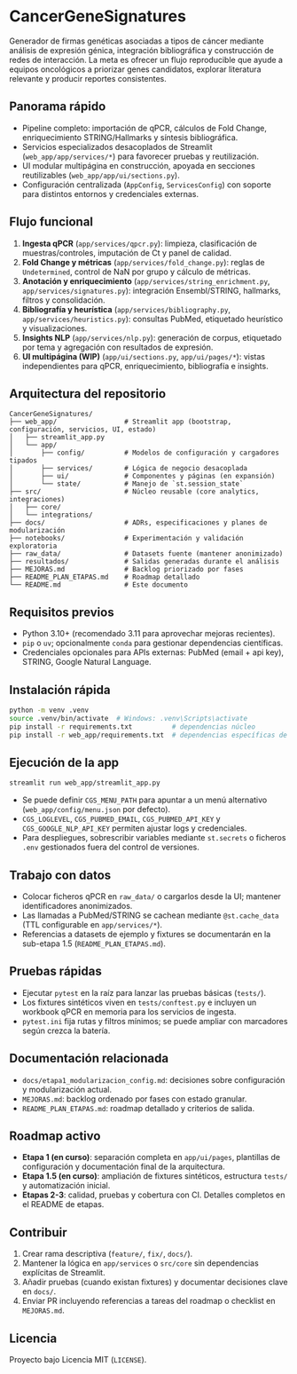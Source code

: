 # CancerGeneSignatures
Generador de firmas genéticas asociadas a tipos de cáncer mediante análisis de expresión génica, integración bibliográfica y construcción de redes de interacción. La meta es ofrecer un flujo reproducible que ayude a equipos oncológicos a priorizar genes candidatos, explorar literatura relevante y producir reportes consistentes.

## Panorama rápido
- Pipeline completo: importación de qPCR, cálculos de Fold Change, enriquecimiento STRING/Hallmarks y síntesis bibliográfica.
- Servicios especializados desacoplados de Streamlit (`web_app/app/services/*`) para favorecer pruebas y reutilización.
- UI modular multipágina en construcción, apoyada en secciones reutilizables (`web_app/app/ui/sections.py`).
- Configuración centralizada (`AppConfig`, `ServicesConfig`) con soporte para distintos entornos y credenciales externas.

## Flujo funcional
1. **Ingesta qPCR** (`app/services/qpcr.py`): limpieza, clasificación de muestras/controles, imputación de Ct y panel de calidad.
2. **Fold Change y métricas** (`app/services/fold_change.py`): reglas de `Undetermined`, control de NaN por grupo y cálculo de métricas.
3. **Anotación y enriquecimiento** (`app/services/string_enrichment.py`, `app/services/signatures.py`): integración Ensembl/STRING, hallmarks, filtros y consolidación.
4. **Bibliografía y heurística** (`app/services/bibliography.py`, `app/services/heuristics.py`): consultas PubMed, etiquetado heurístico y visualizaciones.
5. **Insights NLP** (`app/services/nlp.py`): generación de corpus, etiquetado por tema y agregación con resultados de expresión.
6. **UI multipágina (WIP)** (`app/ui/sections.py`, `app/ui/pages/*`): vistas independientes para qPCR, enriquecimiento, bibliografía e insights.

## Arquitectura del repositorio
```
CancerGeneSignatures/
├── web_app/                 # Streamlit app (bootstrap, configuración, servicios, UI, estado)
│   ├── streamlit_app.py
│   └── app/
│       ├── config/          # Modelos de configuración y cargadores tipados
│       ├── services/        # Lógica de negocio desacoplada
│       ├── ui/              # Componentes y páginas (en expansión)
│       └── state/           # Manejo de `st.session_state`
├── src/                     # Núcleo reusable (core analytics, integraciones)
│   ├── core/
│   └── integrations/
├── docs/                    # ADRs, especificaciones y planes de modularización
├── notebooks/               # Experimentación y validación exploratoria
├── raw_data/                # Datasets fuente (mantener anonimizado)
├── resultados/              # Salidas generadas durante el análisis
├── MEJORAS.md               # Backlog priorizado por fases
├── README_PLAN_ETAPAS.md    # Roadmap detallado
└── README.md                # Este documento
```

## Requisitos previos
- Python 3.10+ (recomendado 3.11 para aprovechar mejoras recientes).
- `pip` o `uv`; opcionalmente `conda` para gestionar dependencias científicas.
- Credenciales opcionales para APIs externas: PubMed (email + api key), STRING, Google Natural Language.

## Instalación rápida
```bash
python -m venv .venv
source .venv/bin/activate  # Windows: .venv\Scripts\activate
pip install -r requirements.txt          # dependencias núcleo
pip install -r web_app/requirements.txt  # dependencias específicas de la app Streamlit
```

## Ejecución de la app
```bash
streamlit run web_app/streamlit_app.py
```
- Se puede definir `CGS_MENU_PATH` para apuntar a un menú alternativo (`web_app/config/menu.json` por defecto).
- `CGS_LOGLEVEL`, `CGS_PUBMED_EMAIL`, `CGS_PUBMED_API_KEY` y `CGS_GOOGLE_NLP_API_KEY` permiten ajustar logs y credenciales.
- Para despliegues, sobrescribir variables mediante `st.secrets` o ficheros `.env` gestionados fuera del control de versiones.

## Trabajo con datos
- Colocar ficheros qPCR en `raw_data/` o cargarlos desde la UI; mantener identificadores anonimizados.
- Las llamadas a PubMed/STRING se cachean mediante `@st.cache_data` (TTL configurable en `app/services/*`).
- Referencias a datasets de ejemplo y fixtures se documentarán en la sub-etapa 1.5 (`README_PLAN_ETAPAS.md`).

## Pruebas rápidas
- Ejecutar `pytest` en la raíz para lanzar las pruebas básicas (`tests/`).
- Los fixtures sintéticos viven en `tests/conftest.py` e incluyen un workbook qPCR en memoria para los servicios de ingesta.
- `pytest.ini` fija rutas y filtros mínimos; se puede ampliar con marcadores según crezca la batería.

## Documentación relacionada
- `docs/etapa1_modularizacion_config.md`: decisiones sobre configuración y modularización actual.
- `MEJORAS.md`: backlog ordenado por fases con estado granular.
- `README_PLAN_ETAPAS.md`: roadmap detallado y criterios de salida.

## Roadmap activo
- **Etapa 1 (en curso)**: separación completa en `app/ui/pages`, plantillas de configuración y documentación final de la arquitectura.
- **Etapa 1.5 (en curso)**: ampliación de fixtures sintéticos, estructura `tests/` y automatización inicial.
- **Etapas 2-3**: calidad, pruebas y cobertura con CI. Detalles completos en el README de etapas.

## Contribuir
1. Crear rama descriptiva (`feature/`, `fix/`, `docs/`).
2. Mantener la lógica en `app/services` o `src/core` sin dependencias explícitas de Streamlit.
3. Añadir pruebas (cuando existan fixtures) y documentar decisiones clave en `docs/`.
4. Enviar PR incluyendo referencias a tareas del roadmap o checklist en `MEJORAS.md`.

## Licencia
Proyecto bajo Licencia MIT (`LICENSE`).
